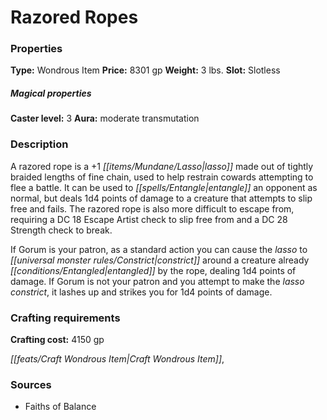 ﻿---
Title: "Razored Ropes"
Type: "Wondrous Item"
Price: "8301 gp"
Weight: "3 lbs."
Slot: "Slotless"
Caster level: "3"
Aura: "moderate transmutation"
Description: |
  "A _razored rope_ is a _+1 lasso_ made out of tightly braided lengths of fine chain, used to help restrain cowards attempting to flee a battle. It can be used to entangle an opponent as normal, but deals 1d4 points of damage to a creature that attempts to slip free and fails. The _razored rope_ is also more difficult to escape from, requiring a DC 18 Escape Artist check to slip free from and a DC 28 Strength check to break.
  If Gorum is your patron, as a standard action you can cause the lasso to constrict around a creature already entangled by the rope, dealing 1d4 points of damage. If Gorum is not your patron and you attempt to make the lasso constrict, it lashes up and strikes you for 1d4 points of damage."
Crafting cost: "4150 gp"
Sources: "['Faiths of Balance']"
---

# Razored Ropes

### Properties

**Type:** Wondrous Item **Price:** 8301 gp **Weight:** 3 lbs. **Slot:** Slotless

##### Magical properties

**Caster level:** 3 **Aura:** moderate transmutation

### Description

A razored rope is a +1 _[[items/Mundane/Lasso|lasso]]_ made out of tightly braided lengths of fine chain, used to help restrain cowards attempting to flee a battle. It can be used to _[[spells/Entangle|entangle]]_ an opponent as normal, but deals 1d4 points of damage to a creature that attempts to slip free and fails. The razored rope is also more difficult to escape from, requiring a DC 18 Escape Artist check to slip free from and a DC 28 Strength check to break.

If Gorum is your patron, as a standard action you can cause the _lasso_ to _[[universal monster rules/Constrict|constrict]]_ around a creature already _[[conditions/Entangled|entangled]]_ by the rope, dealing 1d4 points of damage. If Gorum is not your patron and you attempt to make the _lasso_ _constrict_, it lashes up and strikes you for 1d4 points of damage.

### Crafting requirements

**Crafting cost:** 4150 gp

_[[feats/Craft Wondrous Item|Craft Wondrous Item]]_,

### Sources

* Faiths of Balance